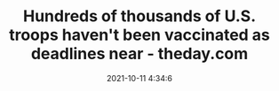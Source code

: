 ---
"title": "Hundreds of thousands of U.S. troops haven't been vaccinated as deadlines near - theday.com"
"date": "2021-10-11 4:34:6"
"feed_name": "GOOGLENEWSDRILLING"
"feed_website": "https://news.google.com/search?q=drilling%2Bincident&hl=en-US&gl=US&ceid=US:en"
"feed_rss": "https://news.google.com/rss/search?q=drilling%2Bincident&hl=en-US&gl=US&ceid=US:en"
"link": "https://www.theday.com/article/20211011/NWS13/211019936"
"source": "{'href': 'https://www.theday.com', 'title': 'theday.com'}"
"file": "_posts/2021-1-1-1168316e34a9bcea515fe992bf1d54061dd9f5cc.md"
"accident": "0"
"drilling": "0"
"dead": "0"
"injured": "0"
"arrested": "0"
"place": "unknown place"
"where": "unknown site"
"causes": "unknown"
"place_uri": "unknown place"
---